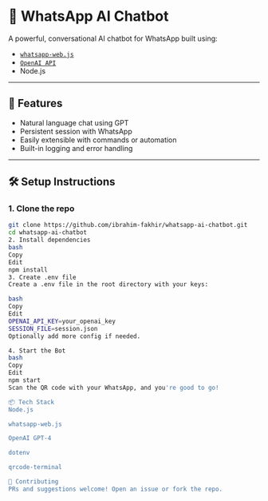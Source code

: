 # 🤖 WhatsApp AI Chatbot

A powerful, conversational AI chatbot for WhatsApp built using:
- [`whatsapp-web.js`](https://github.com/pedroslopez/whatsapp-web.js)
- [`OpenAI API`](https://platform.openai.com/)
- Node.js

---

## 🚀 Features

- Natural language chat using GPT
- Persistent session with WhatsApp
- Easily extensible with commands or automation
- Built-in logging and error handling

---

## 🛠️ Setup Instructions

### 1. Clone the repo

```bash
git clone https://github.com/ibrahim-fakhir/whatsapp-ai-chatbot.git
cd whatsapp-ai-chatbot
2. Install dependencies
bash
Copy
Edit
npm install
3. Create .env file
Create a .env file in the root directory with your keys:

bash
Copy
Edit
OPENAI_API_KEY=your_openai_key
SESSION_FILE=session.json
Optionally add more config if needed.

4. Start the Bot
bash
Copy
Edit
npm start
Scan the QR code with your WhatsApp, and you're good to go!

📦 Tech Stack
Node.js

whatsapp-web.js

OpenAI GPT-4

dotenv

qrcode-terminal

🤝 Contributing
PRs and suggestions welcome! Open an issue or fork the repo.